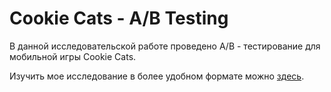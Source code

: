 # Cookie Cats - A/B Testing

В данной исследовательской работе проведено A/B - тестирование для мобильной игры Cookie Cats.

Изучить мое исследование в более удобном формате можно [здесь](https://www.kaggle.com/code/timokhinilya/cookie-cats-a-b-testing).

